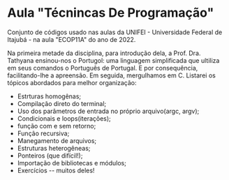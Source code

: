 # Aula "Técnincas De Programação"
Conjunto de códigos usado nas aulas da UNIFEI - Universidade Federal de Itajubá - na aula "ECOP11A" do ano de 2022.

Na primeira metade da disciplina, para introdução dela, a Prof. Dra. Tathyana ensinou-nos o Portugol: uma linguagem simplificada que ultiliza em seus comandos o Português de Portugal. E por consequência, facilitando-lhe a apreensão.
Em seguida, mergulhamos em C. Listarei os tópicos abordados para melhor organização:
- Estrturas homogênas;
- Compilação direto do terminal;
- Uso dos parâmetros de entrada no próprio arquivo(argc, argv);
- Condicionais e loops(iterações);
- função com e sem retorno;
- Função recursiva;
- Manegamento de arquivos;
- Estruturas heterogêneas;
- Ponteiros (que difícil!);
- Importação de bibliotecas e módulos;
- Exercícios -- muitos deles!
